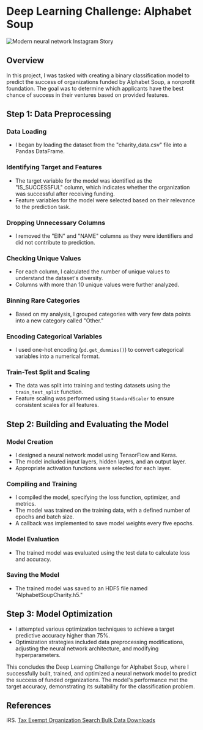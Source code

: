 # Deep Learning Challenge: Alphabet Soup
![Modern neural network Instagram Story ](https://github.com/mehpree/deep-learning-challenge/assets/131678606/18ee5830-9956-4057-a34e-cf116d550be5)

## Overview
In this project, I was tasked with creating a binary classification model to predict the success of organizations funded by Alphabet Soup, a nonprofit foundation. The goal was to determine which applicants have the best chance of success in their ventures based on provided features.

## Step 1: Data Preprocessing
### Data Loading
- I began by loading the dataset from the "charity_data.csv" file into a Pandas DataFrame.

### Identifying Target and Features
- The target variable for the model was identified as the "IS_SUCCESSFUL" column, which indicates whether the organization was successful after receiving funding.
- Feature variables for the model were selected based on their relevance to the prediction task.

### Dropping Unnecessary Columns
- I removed the "EIN" and "NAME" columns as they were identifiers and did not contribute to prediction.

### Checking Unique Values
- For each column, I calculated the number of unique values to understand the dataset's diversity.
- Columns with more than 10 unique values were further analyzed.

### Binning Rare Categories
- Based on my analysis, I grouped categories with very few data points into a new category called "Other."

### Encoding Categorical Variables
- I used one-hot encoding (`pd.get_dummies()`) to convert categorical variables into a numerical format.

### Train-Test Split and Scaling
- The data was split into training and testing datasets using the `train_test_split` function.
- Feature scaling was performed using `StandardScaler` to ensure consistent scales for all features.

## Step 2: Building and Evaluating the Model
### Model Creation
- I designed a neural network model using TensorFlow and Keras.
- The model included input layers, hidden layers, and an output layer.
- Appropriate activation functions were selected for each layer.

### Compiling and Training
- I compiled the model, specifying the loss function, optimizer, and metrics.
- The model was trained on the training data, with a defined number of epochs and batch size.
- A callback was implemented to save model weights every five epochs.

### Model Evaluation
- The trained model was evaluated using the test data to calculate loss and accuracy.

### Saving the Model
- The trained model was saved to an HDF5 file named "AlphabetSoupCharity.h5."

## Step 3: Model Optimization
- I attempted various optimization techniques to achieve a target predictive accuracy higher than 75%.
- Optimization strategies included data preprocessing modifications, adjusting the neural network architecture, and modifying hyperparameters.

This concludes the Deep Learning Challenge for Alphabet Soup, where I successfully built, trained, and optimized a neural network model to predict the success of funded organizations. The model's performance met the target accuracy, demonstrating its suitability for the classification problem.

## References
IRS. [Tax Exempt Organization Search Bulk Data Downloads](https://www.irs.gov)
